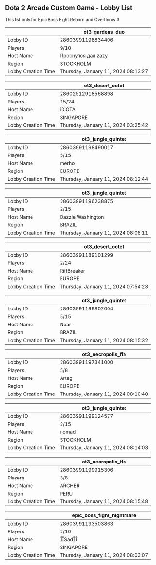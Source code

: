 ## Dota 2 Arcade Custom Game - Lobby List

This list only for Epic Boss Fight Reborn and Overthrow 3

|  | ot3_gardens_duo |
| ------ | ------ |
| Lobby ID | 28603991198834406 |
| Players | 9/10 |
| Host Name | Проснулся дал zazy |
| Region | STOCKHOLM |
| Lobby Creation Time | Thursday, January 11, 2024 08:13:27 |


|  | ot3_desert_octet |
| ------ | ------ |
| Lobby ID | 28602512918568898 |
| Players | 15/24 |
| Host Name | iDiOTA |
| Region | SINGAPORE |
| Lobby Creation Time | Thursday, January 11, 2024 03:25:42 |


|  | ot3_jungle_quintet |
| ------ | ------ |
| Lobby ID | 28603991198490017 |
| Players | 5/15 |
| Host Name | merho |
| Region | EUROPE |
| Lobby Creation Time | Thursday, January 11, 2024 08:12:44 |


|  | ot3_jungle_quintet |
| ------ | ------ |
| Lobby ID | 28603991196238875 |
| Players | 2/15 |
| Host Name | Dazzle Washington |
| Region | BRAZIL |
| Lobby Creation Time | Thursday, January 11, 2024 08:08:11 |


|  | ot3_desert_octet |
| ------ | ------ |
| Lobby ID | 28603991189101299 |
| Players | 2/24 |
| Host Name | RiftBreaker |
| Region | EUROPE |
| Lobby Creation Time | Thursday, January 11, 2024 07:54:23 |


|  | ot3_jungle_quintet |
| ------ | ------ |
| Lobby ID | 28603991199802004 |
| Players | 5/15 |
| Host Name | Near |
| Region | BRAZIL |
| Lobby Creation Time | Thursday, January 11, 2024 08:15:32 |


|  | ot3_necropolis_ffa |
| ------ | ------ |
| Lobby ID | 28603991197341000 |
| Players | 5/8 |
| Host Name | Artag |
| Region | EUROPE |
| Lobby Creation Time | Thursday, January 11, 2024 08:10:40 |


|  | ot3_jungle_quintet |
| ------ | ------ |
| Lobby ID | 28603991199124577 |
| Players | 2/15 |
| Host Name | nomad |
| Region | STOCKHOLM |
| Lobby Creation Time | Thursday, January 11, 2024 08:14:03 |


|  | ot3_necropolis_ffa |
| ------ | ------ |
| Lobby ID | 28603991199915306 |
| Players | 3/8 |
| Host Name | ARCHER |
| Region | PERU |
| Lobby Creation Time | Thursday, January 11, 2024 08:15:48 |


|  | epic_boss_fight_nightmare |
| ------ | ------ |
| Lobby ID | 28603991193503863 |
| Players | 2/10 |
| Host Name | Sad |
| Region | SINGAPORE |
| Lobby Creation Time | Thursday, January 11, 2024 08:03:07 |


